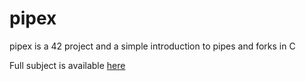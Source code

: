 # pipex

pipex is a 42 project and a simple introduction to pipes and forks in C

Full subject is available [here](docs/)
